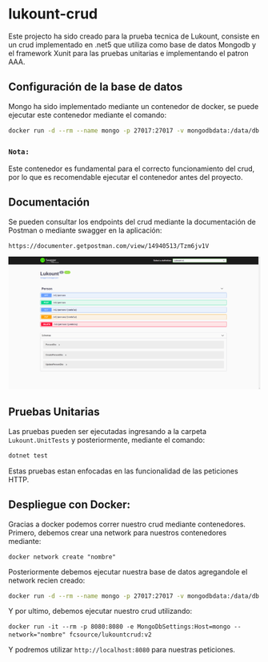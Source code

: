 # lukount-crud
Este projecto ha sido creado para la prueba tecnica de Lukount, consiste en un crud implementado en .net5 que utiliza como base de datos Mongodb y el framework Xunit para las pruebas unitarias e implementando el patron AAA. 

## Configuración de la base de datos 
Mongo ha sido implementado mediante un contenedor de docker, se puede ejecutar este contenedor mediante el comando: 
```bash
docker run -d --rm --name mongo -p 27017:27017 -v mongodbdata:/data/db mongo
```
### `Nota:`
Este contenedor es fundamental para el correcto funcionamiento del crud, por lo que es recomendable ejecutar el contenedor antes del proyecto.

## Documentación
Se pueden consultar los endpoints del crud mediante la documentación de Postman o mediante swagger en la aplicación:
```
https://documenter.getpostman.com/view/14940513/Tzm6jv1V
```

<p align="center">
  <img src="img/swagger.png" alt="swagger" width="700"/>
 </p>

## Pruebas Unitarias
Las pruebas pueden ser ejecutadas ingresando a la carpeta `Lukount.UnitTests` y posteriormente, mediante el comando:
```bash
dotnet test 
```
Estas pruebas estan enfocadas en las funcionalidad de las peticiones HTTP.

## Despliegue con Docker:
Gracias a docker podemos correr nuestro crud mediante contenedores.
Primero, debemos crear una network para nuestros contenedores mediante:
```
docker network create "nombre"
```
Posteriormente debemos ejecutar nuestra base de datos agregandole el network recien creado:
```bash
docker run -d --rm --name mongo -p 27017:27017 -v mongodbdata:/data/db --network="nombre" mongo
```
Y por ultimo, debemos ejecutar nuestro crud utilizando:
```
docker run -it --rm -p 8080:8080 -e MongoDbSettings:Host=mongo --network="nombre" fcsource/lukountcrud:v2
```
Y podremos utilizar `http://localhost:8080` para nuestras peticiones.




